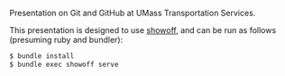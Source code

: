 Presentation on Git and GitHub at UMass Transportation Services.

This presentation is designed to use [showoff][showoff], and can be run
as follows (presuming ruby and bundler):

```bash
$ bundle install
$ bundle exec showoff serve
```

[showoff]: https://github.com/puppetlabs/showoff
